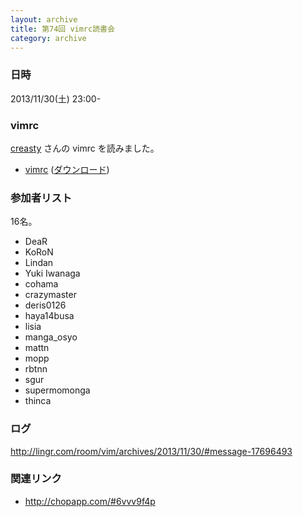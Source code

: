 ```yaml
---
layout: archive
title: 第74回 vimrc読書会
category: archive
---
```


### 日時
2013/11/30(土) 23:00-

### vimrc
[creasty](https://github.com/creasty) さんの vimrc を読みました。

- [vimrc](https://github.com/creasty/dotfiles/blob/bbd8b60af659133909096ba5197d4812f4589257/_vimrc) ([ダウンロード](https://raw.github.com/creasty/dotfiles/bbd8b60af659133909096ba5197d4812f4589257/_vimrc))

### 参加者リスト

16名。

- DeaR
- KoRoN
- Lindan
- Yuki Iwanaga
- cohama
- crazymaster
- deris0126
- haya14busa
- lisia
- manga_osyo
- mattn
- mopp
- rbtnn
- sgur
- supermomonga
- thinca


### ログ
<http://lingr.com/room/vim/archives/2013/11/30/#message-17696493>

### 関連リンク
- <http://chopapp.com/#6vvv9f4p>

